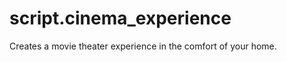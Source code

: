 script.cinema_experience
========================

Creates a movie theater experience in the comfort of your home.